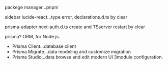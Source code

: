 packege manager...pnpm

sidebar
lucide-react...type error, declarations.d.ts by clear

prisma-adapter
next-auth.d.ts create and TSserver restart by clear

prisma?
ORM, for Node.js.
- Prisma Client...database client
- Prisma Migrate...data modeling and customize migration
- Prisma Studio...data browse and edit modern UI
3module configuration.
